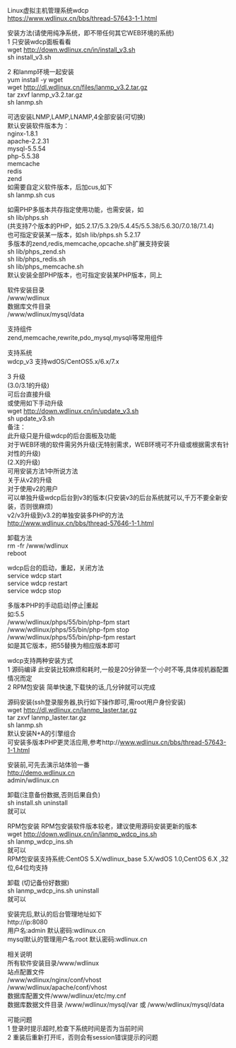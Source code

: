 Linux虚拟主机管理系统wdcp  
https://www.wdlinux.cn/bbs/thread-57643-1-1.html  
  
安装方法(请使用纯净系统，即不带任何其它WEB环境的系统)  
1 只安装wdcp面板看看  
wget http://down.wdlinux.cn/in/install_v3.sh  
sh install_v3.sh  
  
2 和lanmp环境一起安装  
yum install -y wget  
wget http://dl.wdlinux.cn/files/lanmp_v3.2.tar.gz  
tar zxvf lanmp_v3.2.tar.gz  
sh lanmp.sh  
  
可选安装LNMP,LAMP,LNAMP,4全部安装(可切换)  
默认安装软件版本为：  
nginx-1.8.1  
apache-2.2.31  
mysql-5.5.54  
php-5.5.38  
memcache  
redis  
zend  
如需要自定义软件版本，后加cus,如下  
sh lanmp.sh cus  
  
如需PHP多版本共存指定使用功能，也需安装，如  
sh lib/phps.sh  
(共支持7个版本的PHP，如5.2.17/5.3.29/5.4.45/5.5.38/5.6.30/7.0.18/7.1.4)  
也可指定安装某一版本，如sh lib/phps.sh 5.2.17  
多版本的zend,redis,memcache,opcache.sh扩展支持安装  
sh lib/phps_zend.sh  
sh lib/phps_redis.sh  
sh lib/phps_memcache.sh  
默认安装全部PHP版本，也可指定安装某PHP版本，同上  
  
软件安装目录  
/www/wdlinux  
数据库文件目录  
/www/wdlinux/mysql/data  
  
支持组件  
zend,memcache,rewrite,pdo_mysql,mysqli等常用组件  
  
支持系统  
wdcp_v3 支持wdOS/CentOS5.x/6.x/7.x  
  
3 升级  
(3.0/3.1的升级)  
可后台直接升级  
或使用如下手动升级  
wget http://down.wdlinux.cn/in/update_v3.sh  
sh update_v3.sh  
备注：  
此升级只是升级wdcp的后台面板及功能  
对于WEB环境的软件需另外升级(无特别需求，WEB环境可不升级或根据需求有针对性的升级)  
(2.X的升级)  
可用安装方法1中所说方法  
关于从v2的升级  
对于使用v2的用户  
可以单独升级wdcp后台到v3的版本(只安装v3的后台系统就可以,千万不要全新安装，否则很麻烦)  
v2/v3升级到v3.2的单独安装多PHP的方法  
http://www.wdlinux.cn/bbs/thread-57646-1-1.html  
  
卸载方法  
rm -fr /www/wdlinux  
reboot  
  
wdcp后台的启动，重起，关闭方法  
service wdcp start  
service wdcp restart  
service wdcp stop  
  
多版本PHP的手动启动\|停止\|重起  
如:5.5  
/www/wdlinux/phps/55/bin/php-fpm start  
/www/wdlinux/phps/55/bin/php-fpm stop  
/www/wdlinux/phps/55/bin/php-fpm restart  
如是其它版本，把55替换为相应版本即可  
  
wdcp支持两种安装方式  
1 源码编译
此安装比较麻烦和耗时,一般是20分钟至一个小时不等,具体视机器配置情况而定  
2 RPM包安装 简单快速,下载快的话,几分钟就可以完成  
  
源码安装(ssh登录服务器,执行如下操作即可,需root用户身份安装)  
wget http://dl.wdlinux.cn/lanmp_laster.tar.gz  
tar zxvf lanmp_laster.tar.gz  
sh lanmp.sh  
默认安装N+A的引擎组合  
可安装多版本PHP更灵活应用,参考http://www.wdlinux.cn/bbs/thread-57643-1-1.html  
  
安装前,可先去演示站体验一番  
http://demo.wdlinux.cn  
admin/wdlinux.cn  
  
卸载(注意备份数据,否则后果自负)  
sh install.sh uninstall  
就可以  
  
RPM包安装 RPM包安装软件版本较老，建议使用源码安装更新的版本  
wget http://down.wdlinux.cn/in/lanmp_wdcp_ins.sh  
sh lanmp_wdcp_ins.sh  
就可以  
RPM包安装支持系统:CentOS 5.X/wdlinux_base 5.X/wdOS 1.0,CentOS 6.X
,32位,64位均支持  
  
卸载 (切记备份好数据)  
sh lanmp_wdcp_ins.sh uninstall  
就可以  
  
安装完后,默认的后台管理地址如下  
http://ip:8080  
用户名:admin 默认密码:wdlinux.cn  
mysql默认的管理用户名:root 默认密码:wdlinux.cn  
  
相关说明  
所有软件安装目录/www/wdlinux  
站点配置文件  
/www/wdlinux/nginx/conf/vhost  
/www/wdlinux/apache/conf/vhost  
数据库配置文件/www/wdlinux/etc/my.cnf  
数据库数据文件目录 /www/wdlinux/mysql/var 或 /www/wdlinux/mysql/data  
  
可能问题  
1 登录时提示超时,检查下系统时间是否为当前时间  
2 重装后重新打开IE，否则会有session错误提示的问题
